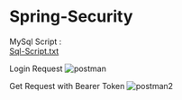 # Spring-Security

MySql Script :  
[Sql-Script.txt](https://github.com/AshanManuka/Spring-Security/files/12658099/Sql-Script.txt)

Login Request
![postman](https://github.com/AshanManuka/Spring-Security/assets/88023478/d3ada54b-fe97-4141-a2e5-43acd6294df2)

Get Request with Bearer Token
![postman2](https://github.com/AshanManuka/Spring-Security/assets/88023478/ccc55417-3c6e-4d22-953d-481606e18138)
